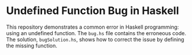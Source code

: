 # Undefined Function Bug in Haskell

This repository demonstrates a common error in Haskell programming: using an undefined function.  The `bug.hs` file contains the erroneous code.  The solution, `bugSolution.hs`, shows how to correct the issue by defining the missing function.